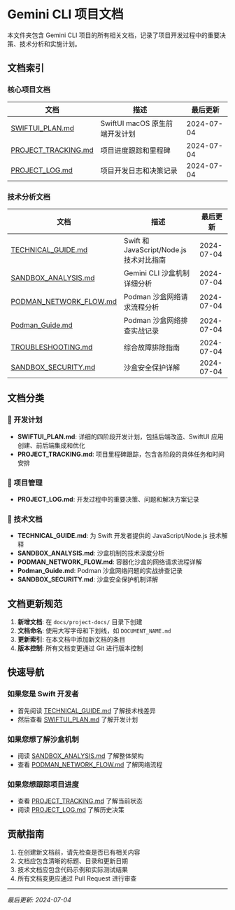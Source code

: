 # Gemini CLI 项目文档

本文件夹包含 Gemini CLI 项目的所有相关文档，记录了项目开发过程中的重要决策、技术分析和实施计划。

## 文档索引

### 核心项目文档

| 文档 | 描述 | 最后更新 |
|------|------|----------|
| [SWIFTUI_PLAN.md](./SWIFTUI_PLAN.md) | SwiftUI macOS 原生前端开发计划 | 2024-07-04 |
| [PROJECT_TRACKING.md](./PROJECT_TRACKING.md) | 项目进度跟踪和里程碑 | 2024-07-04 |
| [PROJECT_LOG.md](./PROJECT_LOG.md) | 项目开发日志和决策记录 | 2024-07-04 |

### 技术分析文档

| 文档 | 描述 | 最后更新 |
|------|------|----------|
| [TECHNICAL_GUIDE.md](./TECHNICAL_GUIDE.md) | Swift 和 JavaScript/Node.js 技术对比指南 | 2024-07-04 |
| [SANDBOX_ANALYSIS.md](./SANDBOX_ANALYSIS.md) | Gemini CLI 沙盒机制详细分析 | 2024-07-04 |
| [PODMAN_NETWORK_FLOW.md](./PODMAN_NETWORK_FLOW.md) | Podman 沙盒网络请求流程分析 | 2024-07-04 |
| [Podman_Guide.md](./Podman_Guide.md) | Podman 沙盒网络排查实战记录 | 2024-07-04 |
| [TROUBLESHOOTING.md](./TROUBLESHOOTING.md) | 综合故障排除指南 | 2024-07-04 |
| [SANDBOX_SECURITY.md](./SANDBOX_SECURITY.md) | 沙盒安全保护详解 | 2024-07-04 |

## 文档分类

### 🚀 开发计划
- **SWIFTUI_PLAN.md**: 详细的四阶段开发计划，包括后端改造、SwiftUI 应用创建、前后端集成和优化
- **PROJECT_TRACKING.md**: 项目里程碑跟踪，包含各阶段的具体任务和时间安排

### 📝 项目管理
- **PROJECT_LOG.md**: 开发过程中的重要决策、问题和解决方案记录

### 🔧 技术文档
- **TECHNICAL_GUIDE.md**: 为 Swift 开发者提供的 JavaScript/Node.js 技术解释
- **SANDBOX_ANALYSIS.md**: 沙盒机制的技术深度分析
- **PODMAN_NETWORK_FLOW.md**: 容器化沙盒的网络请求流程详解
- **Podman_Guide.md**: Podman 沙盒网络问题的实战排查记录
- **SANDBOX_SECURITY.md**: 沙盒安全保护机制详解

## 文档更新规范

1. **新增文档**: 在 `docs/project-docs/` 目录下创建
2. **文档命名**: 使用大写字母和下划线，如 `DOCUMENT_NAME.md`
3. **更新索引**: 在本文档中添加新文档的条目
4. **版本控制**: 所有文档变更通过 Git 进行版本控制

## 快速导航

### 如果您是 Swift 开发者
- 首先阅读 [TECHNICAL_GUIDE.md](./TECHNICAL_GUIDE.md) 了解技术栈差异
- 然后查看 [SWIFTUI_PLAN.md](./SWIFTUI_PLAN.md) 了解开发计划

### 如果您想了解沙盒机制
- 阅读 [SANDBOX_ANALYSIS.md](./SANDBOX_ANALYSIS.md) 了解整体架构
- 查看 [PODMAN_NETWORK_FLOW.md](./PODMAN_NETWORK_FLOW.md) 了解网络流程

### 如果您想跟踪项目进度
- 查看 [PROJECT_TRACKING.md](./PROJECT_TRACKING.md) 了解当前状态
- 阅读 [PROJECT_LOG.md](./PROJECT_LOG.md) 了解历史决策

## 贡献指南

1. 在创建新文档前，请先检查是否已有相关内容
2. 文档应包含清晰的标题、目录和更新日期
3. 技术文档应包含代码示例和实际测试结果
4. 所有文档变更应通过 Pull Request 进行审查

---

*最后更新: 2024-07-04* 